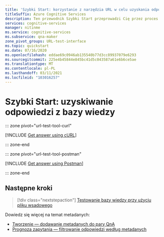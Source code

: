 ```yaml
---
title: 'Szybki Start: korzystanie z narzędzia URL w celu uzyskania odpowiedzi z bazy wiedzy QnA Maker'
titleSuffix: Azure Cognitive Services
description: Ten przewodnik Szybki Start przeprowadzi Cię przez proces uzyskiwania odpowiedzi z bazy wiedzy przy użyciu narzędzia testowego adresu URL, takiego jak zwinięcie lub program.
services: cognitive-services
manager: nitinme
ms.service: cognitive-services
ms.subservice: qna-maker
zone_pivot_groups: URL-test-interface
ms.topic: quickstart
ms.date: 07/16/2020
ms.openlocfilehash: eddae69c0946ab135540b77d3cc89937079e6293
ms.sourcegitcommit: 225e4b45844e845bc41d5c043587a61e6b6ce5ae
ms.translationtype: MT
ms.contentlocale: pl-PL
ms.lasthandoff: 03/11/2021
ms.locfileid: "103016257"
---
```

# <a name="quickstart-get-an-answer-from-knowledge-base"></a>Szybki Start: uzyskiwanie odpowiedzi z bazy wiedzy


::: zone pivot="url-test-tool-curl"

[!INCLUDE [Get answer using cURL](../includes/quickstart-test-tool-curl.md)]

::: zone-end

::: zone pivot="url-test-tool-postman"

[!INCLUDE [Get answer using Postman](../includes/quickstart-test-tool-Postman.md)]

::: zone-end


## <a name="next-steps"></a>Następne kroki

> [!div class="nextstepaction"]
> [Testowanie bazy wiedzy przy użyciu pliku wsadowego](../how-to/test-knowledge-base.md#batch-test-with-tool)

Dowiedz się więcej na temat metadanych:
* [Tworzenie — dodawanie metadanych do pary QnA](../How-To/edit-knowledge-base.md#add-metadata)
* [Prognoza zapytania — filtrowanie odpowiedzi według metadanych](../How-To/query-knowledge-base-with-metadata.md)

